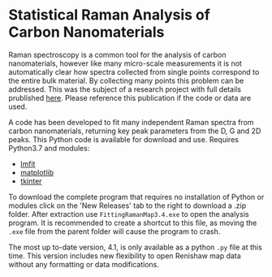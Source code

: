 # Statistical Raman Analysis of Carbon Nanomaterials

Raman spectroscopy is a common tool for the analysis of carbon nanomaterials, however like many micro-scale measurements it is not automatically clear how spectra collected from single points correspond to the entire bulk material.
By collecting many points this problem can be addressed. This was the subject of a research project with full details prublished [here](https://pubs.acs.org/doi/10.1021/acsanm.0c02361).
Please reference this publication if the code or data are used.

A code has been developed to fit many independent Raman spectra from carbon nanomaterials, returning key peak parameters from the D, G and 2D peaks. This Python code is available for download and use.
Requires Python3.7 and modules:
 - [lmfit](https://lmfit.github.io/lmfit-py/)
 - [matplotlib](https://matplotlib.org/)
 - [tkinter](https://docs.python.org/3/library/tkinter.html)

To download the complete program that requires no installation of Python or modules click on the 'New Releases' tab to the right to download a .zip folder. After extraction use `FittingRamanMap3.4.exe` to open the analysis program. It is recommended to create a shortcut to this file, as moving the `.exe` file from the parent folder will cause the program to crash.

The most up to-date version, 4.1, is only available as a python `.py` file at this time. This version includes new flexibility to open Renishaw map data without any formatting or data modifications.
